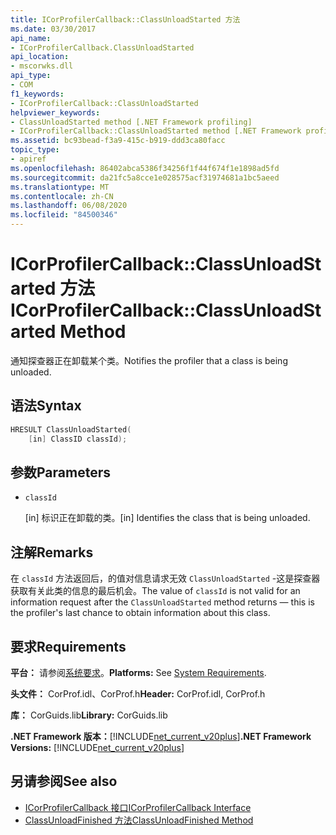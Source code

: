 ```yaml
---
title: ICorProfilerCallback::ClassUnloadStarted 方法
ms.date: 03/30/2017
api_name:
- ICorProfilerCallback.ClassUnloadStarted
api_location:
- mscorwks.dll
api_type:
- COM
f1_keywords:
- ICorProfilerCallback::ClassUnloadStarted
helpviewer_keywords:
- ClassUnloadStarted method [.NET Framework profiling]
- ICorProfilerCallback::ClassUnloadStarted method [.NET Framework profiling]
ms.assetid: bc93bead-f3a9-415c-b919-ddd3ca80facc
topic_type:
- apiref
ms.openlocfilehash: 86402abca5386f34256f1f44f674f1e1898ad5fd
ms.sourcegitcommit: da21fc5a8cce1e028575acf31974681a1bc5aeed
ms.translationtype: MT
ms.contentlocale: zh-CN
ms.lasthandoff: 06/08/2020
ms.locfileid: "84500346"
---
```

# <a name="icorprofilercallbackclassunloadstarted-method"></a><span data-ttu-id="2daa9-102">ICorProfilerCallback::ClassUnloadStarted 方法</span><span class="sxs-lookup"><span data-stu-id="2daa9-102">ICorProfilerCallback::ClassUnloadStarted Method</span></span>
<span data-ttu-id="2daa9-103">通知探查器正在卸载某个类。</span><span class="sxs-lookup"><span data-stu-id="2daa9-103">Notifies the profiler that a class is being unloaded.</span></span>  
  
## <a name="syntax"></a><span data-ttu-id="2daa9-104">语法</span><span class="sxs-lookup"><span data-stu-id="2daa9-104">Syntax</span></span>  
  
```cpp  
HRESULT ClassUnloadStarted(  
    [in] ClassID classId);  
```  
  
## <a name="parameters"></a><span data-ttu-id="2daa9-105">参数</span><span class="sxs-lookup"><span data-stu-id="2daa9-105">Parameters</span></span>

- `classId`

  <span data-ttu-id="2daa9-106">\[in] 标识正在卸载的类。</span><span class="sxs-lookup"><span data-stu-id="2daa9-106">\[in] Identifies the class that is being unloaded.</span></span>

## <a name="remarks"></a><span data-ttu-id="2daa9-107">注解</span><span class="sxs-lookup"><span data-stu-id="2daa9-107">Remarks</span></span>  
 <span data-ttu-id="2daa9-108">在 `classId` 方法返回后，的值对信息请求无效 `ClassUnloadStarted` -这是探查器获取有关此类的信息的最后机会。</span><span class="sxs-lookup"><span data-stu-id="2daa9-108">The value of `classId` is not valid for an information request after the `ClassUnloadStarted` method returns — this is the profiler's last chance to obtain information about this class.</span></span>  
  
## <a name="requirements"></a><span data-ttu-id="2daa9-109">要求</span><span class="sxs-lookup"><span data-stu-id="2daa9-109">Requirements</span></span>  
 <span data-ttu-id="2daa9-110">**平台：** 请参阅[系统要求](../../get-started/system-requirements.md)。</span><span class="sxs-lookup"><span data-stu-id="2daa9-110">**Platforms:** See [System Requirements](../../get-started/system-requirements.md).</span></span>  
  
 <span data-ttu-id="2daa9-111">**头文件：** CorProf.idl、CorProf.h</span><span class="sxs-lookup"><span data-stu-id="2daa9-111">**Header:** CorProf.idl, CorProf.h</span></span>  
  
 <span data-ttu-id="2daa9-112">**库：** CorGuids.lib</span><span class="sxs-lookup"><span data-stu-id="2daa9-112">**Library:** CorGuids.lib</span></span>  
  
 <span data-ttu-id="2daa9-113">**.NET Framework 版本：**[!INCLUDE[net_current_v20plus](../../../../includes/net-current-v20plus-md.md)]</span><span class="sxs-lookup"><span data-stu-id="2daa9-113">**.NET Framework Versions:** [!INCLUDE[net_current_v20plus](../../../../includes/net-current-v20plus-md.md)]</span></span>  
  
## <a name="see-also"></a><span data-ttu-id="2daa9-114">另请参阅</span><span class="sxs-lookup"><span data-stu-id="2daa9-114">See also</span></span>

- [<span data-ttu-id="2daa9-115">ICorProfilerCallback 接口</span><span class="sxs-lookup"><span data-stu-id="2daa9-115">ICorProfilerCallback Interface</span></span>](icorprofilercallback-interface.md)
- [<span data-ttu-id="2daa9-116">ClassUnloadFinished 方法</span><span class="sxs-lookup"><span data-stu-id="2daa9-116">ClassUnloadFinished Method</span></span>](icorprofilercallback-classunloadfinished-method.md)
